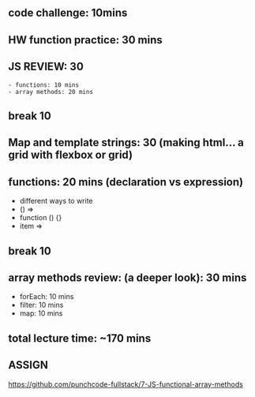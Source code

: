 ## code challenge: 10mins

## HW function practice: 30 mins

## JS REVIEW: 30
    - functions: 10 mins
    - array methods: 20 mins

## break 10

## Map and template strings: 30 (making html... a grid with flexbox or grid)

## functions: 20 mins (declaration vs expression)
- different ways to write
- () =>
- function () {}
- item =>


## break 10

## array methods review: (a deeper look): 30 mins
- forEach: 10 mins
- filter: 10 mins
- map: 10 mins

## total lecture time: ~170 mins

## ASSIGN
https://github.com/punchcode-fullstack/7-JS-functional-array-methods